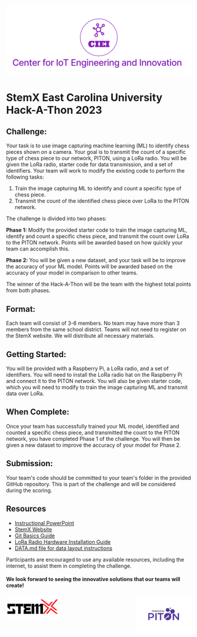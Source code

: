 ![CIEI](../images/ciei.jpg)
# StemX East Carolina University Hack-A-Thon 2023

## Challenge:

Your task is to use image capturing machine learning (ML) to identify chess pieces shown on a camera. Your goal is to transmit the count of a specific type of chess piece to our network, PITON, using a LoRa radio. You will be given the LoRa radio, starter code for data transmission, and a set of identifiers. Your team will work to modify the existing code to perform the following tasks:

1. Train the image capturing ML to identify and count a specific type of chess piece.
2. Transmit the count of the identified chess piece over LoRa to the PITON network.

The challenge is divided into two phases:

**Phase 1:** Modify the provided starter code to train the image capturing ML, identify and count a specific chess piece, and transmit the count over LoRa to the PITON network. Points will be awarded based on how quickly your team can accomplish this.

**Phase 2:** You will be given a new dataset, and your task will be to improve the accuracy of your ML model. Points will be awarded based on the accuracy of your model in comparison to other teams.

The winner of the Hack-A-Thon will be the team with the highest total points from both phases.

## Format:

Each team will consist of 3-6 members. No team may have more than 3 members from the same school district. Teams will not need to register on the StemX website. We will distribute all necessary materials.

## Getting Started:

You will be provided with a Raspberry Pi, a LoRa radio, and a set of identifiers. You will need to install the LoRa radio hat on the Raspberry Pi and connect it to the PITON network. You will also be given starter code, which you will need to modify to train the image capturing ML and transmit data over LoRa.

## When Complete:

Once your team has successfully trained your ML model, identified and counted a specific chess piece, and transmitted the count to the PITON network, you have completed Phase 1 of the challenge. You will then be given a new dataset to improve the accuracy of your model for Phase 2.

## Submission:

Your team's code should be committed to your team's folder in the provided GitHub repository. This is part of the challenge and will be considered during the scoring.

## Resources
- [Instructional PowerPoint](https://studentsecuedu66932.sharepoint.com/:p:/r/sites/Funding/Shared%20Documents/General/STEMx-Proposal/Planning/Instruction/STEMx%20Classroom%20Presentation%20SKB%20updates.pptx?d=w48561c02fdc94bb88167919ebf53c84d&csf=1&web=1&e=6sADC6)
- [StemX Website](https://dodstem.us/meet/)
- [Git Basics Guide](https://git-scm.com/book/en/v2/Git-Basics-Getting-a-Git-Repository)
- [LoRa Radio Hardware Installation Guide](RADIO.md)
- [DATA.md file for data layout instructions](DATA.md)

Participants are encouraged to use any available resources, including the internet, to assist them in completing the challenge.

#### We look forward to seeing the innovative solutions that our teams will create!

<div style="display: flex; justify-content: space-between;">
  <img src="../images/stemx.png" width="30%" height="10%" />
  <img src="../images/PoweredByPITON.png" width="30%" height="10%"/> 
</div>

